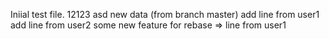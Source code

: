 Iniial test file.
12123
asd new data (from branch master)
add line from user1
add line from user2
some new feature for rebase
=> line from user1 <rebase lesson>
